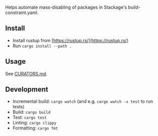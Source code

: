 Helps automate mass-disabling of packages in Stackage's build-constraint.yaml.

## Install

* Install rustup from [https://rustup.rs/](https://rustup.rs/)
* Run `cargo install --path .`

## Usage
See [CURATORS.md](https://github.com/commercialhaskell/stackage/blob/master/CURATORS.md).

## Development

* Incremental build: `cargo watch` (and e.g. `cargo watch -x test` to run tests)
* Build: `cargo build`
* Test: `cargo test`
* Linting: `cargo clippy`
* Formatting: `cargo fmt`
